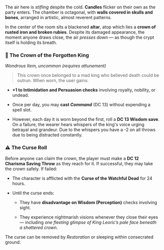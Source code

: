 
The air here is _stifling_ despite the cold. **Candles** flicker on their own as the party enters. The chamber is octagonal, with **walls covered in skulls and bones**, arranged in artistic, almost reverent patterns.

In the center of the room sits a blackened **altar**, atop which lies a **crown of rusted iron and broken rubies**. Despite its damaged appearance, the moment anyone draws close, the air _presses down_ — as though the crypt itself is holding its breath.

### 🔮 The Crown of the Forgotten King

_Wondrous Item, uncommon (requires attunement)_

> This crown once belonged to a mad king who believed death could be outrun. When worn, the user gains:

- **+1 to Intimidation and Persuasion checks** involving royalty, nobility, or undead.
    
- Once per day, you may **cast _Command_** (DC 13) without expending a spell slot.
    
- However, each day it is worn beyond the first, roll a **DC 13 Wisdom save**. On a failure, the wearer hears whispers of the king's voice urging betrayal and grandeur. Due to the whispers you have a -2 on all throws due to being distracted constantly.
    

### ⚠️ The Curse Roll

Before anyone can claim the crown, the player must make a **DC 12 Charisma Saving Throw** as they reach for it. If successful, they may take the crown safely. If failed:

- The character is afflicted with the **Curse of the Watchful Dead** for 24 hours.
    
- Until the curse ends:
    
    - They have **disadvantage on Wisdom (Perception)** checks involving sight.
        
    - They experience nightmarish visions whenever they close their eyes — including _one fleeting glimpse of King Leoric’s pale face beneath a shattered crown_.
        

The curse can be removed by _Restoration_ or sleeping within consecrated ground.
